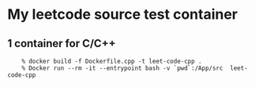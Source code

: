 # My leetcode source test container


## 1 container for C/C++
```
    % docker build -f Dockerfile.cpp -t leet-code-cpp .
    % Docker run --rm -it --entrypoint bash -v `pwd`:/App/src  leet-code-cpp
```